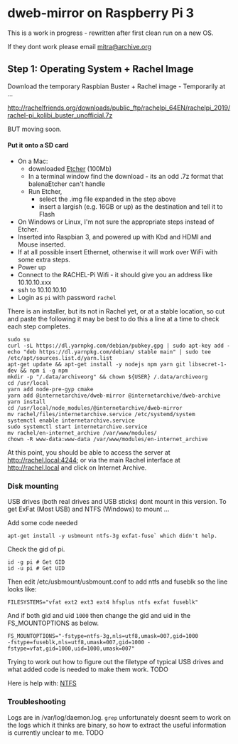 # dweb-mirror on Raspberry Pi 3

This is a work in progress - rewritten after first clean run on a new OS.

If they dont work please email mitra@archive.org

## Step 1: Operating System + Rachel Image

Download the temporary Raspbian Buster + Rachel image - 
Temporarily at ...

http://rachelfriends.org/downloads/public_ftp/rachelpi_64EN/rachelpi_2019/rachel-pi_kolibi_buster_unofficial.7z

BUT moving soon.

#### Put it onto a SD card
* On a Mac:
  * downloaded [Etcher](https://www.balena.io/etcher/) (100Mb)
  * In a terminal window find the download - its an odd .7z format that balenaEtcher can't handle
  * Run Etcher,
    * select the .img file expanded in the step above
    * insert a largish (e.g. 16GB or up) as the destination and tell it to Flash
* On Windows or Linux, I'm not sure the appropriate steps instead of Etcher. 
* Inserted into Raspbian 3, and powered up with Kbd and HDMI and Mouse inserted. 
* If at all possible insert Ethernet, otherwise it will work over WiFi with some extra steps.
* Power up
* Connect to the RACHEL-Pi Wifi - it should give you an address like 10.10.10.xxx
* ssh to 10.10.10.10
* Login as `pi` with password `rachel`

There is an installer, but its not in Rachel yet, or at a stable location, 
so cut and paste the following
it may be best to do this a line at a time to check each step completes.
```
sudo su
curl -sL https://dl.yarnpkg.com/debian/pubkey.gpg | sudo apt-key add -
echo "deb https://dl.yarnpkg.com/debian/ stable main" | sudo tee /etc/apt/sources.list.d/yarn.list
apt-get update && apt-get install -y nodejs npm yarn git libsecret-1-dev && npm i -g npm
mkdir -p "/.data/archiveorg" && chown ${USER} /.data/archiveorg
cd /usr/local
yarn add node-pre-gyp cmake
yarn add @internetarchive/dweb-mirror @internetarchive/dweb-archive
yarn install
cd /usr/local/node_modules/@internetarchive/dweb-mirror
mv rachel/files/internetarchive.service /etc/systemd/system
systemctl enable internetarchive.service
sudo systemctl start internetarchive.service
mv rachel/en-internet_archive /var/www/modules/
chown -R www-data:www-data /var/www/modules/en-internet_archive
```

At this point, 
you should be able to access the server at http://rachel.local:4244;
or via the main Rachel interface at http://rachel.local and click on Internet Archive.
 
### Disk mounting
USB drives (both real drives and USB sticks) dont mount in this version. 
To get ExFat (Most USB) and NTFS (Windows) to mount ... 

Add some code needed
```
apt-get install -y usbmount ntfs-3g exfat-fuse` which didn't help.
```
Check the gid of pi. 
```
id -g pi # Get GID
id -u pi # Get UID
```

Then edit /etc/usbmount/usbmount.conf to add ntfs and fuseblk so the line looks like:
```
FILESYSTEMS="vfat ext2 ext3 ext4 hfsplus ntfs exfat fuseblk"
```
And if both gid and uid `1000` then change the gid and uid in the FS_MOUNTOPTIONS as below.
```
FS_MOUNTOPTIONS="-fstype=ntfs-3g,nls=utf8,umask=007,gid=1000
-fstype=fuseblk,nls=utf8,umask=007,gid=1000 -fstype=vfat,gid=1000,uid=1000,umask=007"
```

Trying to work out how to figure out the filetype of typical USB drives and 
what added code is needed to make them work. TODO

Here is help with:
[NTFS](https://raspberrypi.stackexchange.com/questions/41959/automount-various-usb-stick-file-systems-on-jessie-lite)


### Troubleshooting

Logs are in /var/log/daemon.log. 
`grep` unfortunately doesnt seem to work on the logs which it thinks are binary, 
so how to extract the useful information is currently unclear to me. TODO

